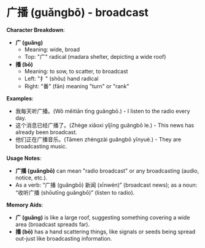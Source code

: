 # **广播 (guǎngbō) - broadcast**

**Character Breakdown**:  
- **广 (guǎng)**
  - Meaning: wide, broad
  - Top: "广" radical (madara shelter, depicting a wide roof)  
- **播 (bō)**
  - Meaning: to sow, to scatter, to broadcast
  - Left: "扌" (shǒu) hand radical
  - Right: "番" (fān) meaning "turn" or "rank"

**Examples**:  
- 我每天听广播。(Wǒ měitiān tīng guǎngbō.) - I listen to the radio every day.  
- 这个消息已经广播了。(Zhège xiāoxi yǐjīng guǎngbō le.) - This news has already been broadcast.  
- 他们正在广播音乐。(Tāmen zhèngzài guǎngbō yīnyuè.) - They are broadcasting music.

**Usage Notes**:  
- **广播 (guǎngbō)** can mean "radio broadcast" or any broadcasting (audio, notice, etc.).  
- As a verb: “广播 (guǎngbō) 新闻 (xīnwén)” (broadcast news); as a noun: “收听广播 (shōutīng guǎngbō)” (listen to radio).

**Memory Aids**:  
- **广 (guǎng)** is like a large roof, suggesting something covering a wide area (broadcast spreads far).  
- **播 (bō)** has a hand scattering things, like signals or seeds being spread out-just like broadcasting information.